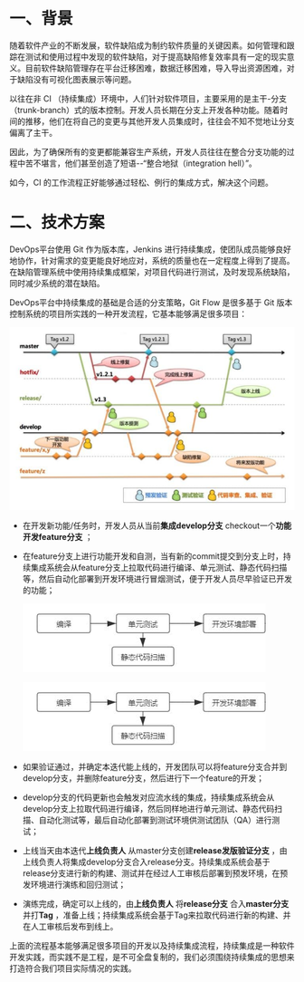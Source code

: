 # 一、背景
随着软件产业的不断发展，软件缺陷成为制约软件质量的关键因素。如何管理和跟踪在测试和使用过程中发现的软件缺陷，对于提高缺陷修复效率具有一定的现实意义。目前软件缺陷管理存在平台迁移困难，数据迁移困难，导入导出资源困难，对于缺陷没有可视化图表展示等问题。

以往在非 CI （持续集成）环境中，人们针对软件项目，主要采用的是主干-分支（trunk-branch）式的版本控制。开发人员长期在分支上开发各种功能。随着时间的推移，他们在将自己的变更与其他开发人员集成时，往往会不知不觉地让分支偏离了主干。

因此，为了确保所有的变更都能兼容生产系统，开发人员往往在整合分支功能的过程中苦不堪言，他们甚至创造了短语--“整合地狱（integration hell）”。

如今，CI 的工作流程正好能够通过轻松、例行的集成方式，解决这个问题。

# 二、技术方案
DevOps平台使用 Git 作为版本库，Jenkins 进行持续集成，使团队成员能够良好地协作，针对需求的变更能良好地应对，系统的质量也在一定程度上得到了提高。在缺陷管理系统中使用持续集成框架，对项目代码进行测试，及时发现系统缺陷，同时减少系统的潜在缺陷。

DevOps平台中持续集成的基础是合适的分支策略，Git Flow 是很多基于 Git 版本控制系统的项目所实践的一种开发流程，它基本能够满足很多项目：

![image1.jpeg](./img/持续集成技术方案/image1.jpeg)

- 在开发新功能/任务时，开发人员从当前**集成develop分支** checkout一个**功能开发feature分支** ；

- 在feature分支上进行功能开发和自测，当有新的commit提交到分支上时，持续集成系统会从feature分支上拉取代码进行编译、单元测试、静态代码扫描等，然后自动化部署到开发环境进行冒烟测试，便于开发人员尽早验证已开发的功能；

    ![image2.jpeg](./img/持续集成技术方案/image2.jpeg)
    
    ![image2.jpeg](./img/持续集成技术方案/image2.jpeg)

- 如果验证通过，并确定本迭代能上线的，开发团队可以将feature分支合并到develop分支，并删除feature分支，然后进行下一个feature的开发；

- develop分支的代码更新也会触发对应流水线的集成，持续集成系统会从develop分支上拉取代码进行编译，然后同样地进行单元测试、静态代码扫描、自动化测试等，最后自动化部署到测试环境供测试团队（QA）进行测试；

- 上线当天由本迭代**上线负责人** 从master分支创建**release发版验证分支** ，由上线负责人将集成develop分支合入release分支。持续集成系统会基于release分支进行新的构建、测试并在经过人工审核后部署到预发环境，在预发环境进行演练和回归测试；

- 演练完成，确定可以上线的，由**上线负责人** 将**release分支** 合入**master分支** 并打**Tag** ，准备上线；持续集成系统会基于Tag来拉取代码进行新的构建、并在人工审核后发布到线上。

上面的流程基本能够满足很多项目的开发以及持续集成流程，持续集成是一种软件开发实践，而实践不是工程，是不可全盘复制的，我们必须围绕持续集成的思想来打造符合我们项目实际情况的实践。



